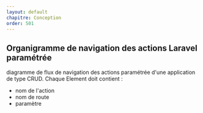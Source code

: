 ```yaml
---
layout: default
chapitre: Conception
order: 501
---
```


## Organigramme de navigation des actions Laravel paramétrée


diagramme de flux de navigation des actions paramétrée d'une application de type CRUD. 
Chaque Element doit contient :
- nom de l'action
- nom de route 
- paramètre 
